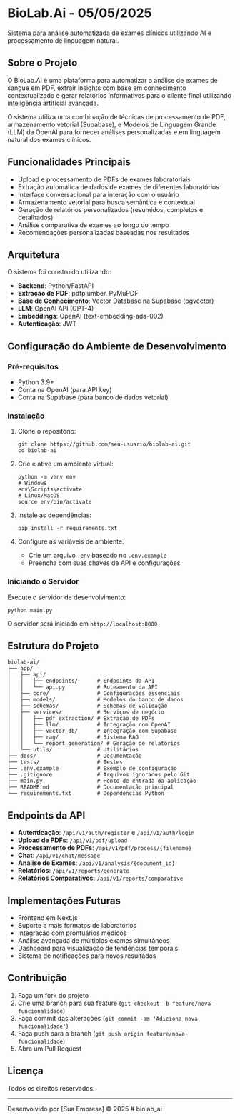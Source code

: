 # BioLab.Ai - 05/05/2025

Sistema para análise automatizada de exames clínicos utilizando AI e processamento de linguagem natural.

## Sobre o Projeto

O BioLab.Ai é uma plataforma para automatizar a análise de exames de sangue em PDF, extrair insights com base em conhecimento contextualizado e gerar relatórios informativos para o cliente final utilizando inteligência artificial avançada.

O sistema utiliza uma combinação de técnicas de processamento de PDF, armazenamento vetorial (Supabase), e Modelos de Linguagem Grande (LLM) da OpenAI para fornecer análises personalizadas e em linguagem natural dos exames clínicos.

## Funcionalidades Principais

- Upload e processamento de PDFs de exames laboratoriais
- Extração automática de dados de exames de diferentes laboratórios
- Interface conversacional para interação com o usuário
- Armazenamento vetorial para busca semântica e contextual
- Geração de relatórios personalizados (resumidos, completos e detalhados)
- Análise comparativa de exames ao longo do tempo
- Recomendações personalizadas baseadas nos resultados

## Arquitetura

O sistema foi construído utilizando:

- **Backend**: Python/FastAPI
- **Extração de PDF**: pdfplumber, PyMuPDF
- **Base de Conhecimento**: Vector Database na Supabase (pgvector)
- **LLM**: OpenAI API (GPT-4)
- **Embeddings**: OpenAI (text-embedding-ada-002)
- **Autenticação**: JWT

## Configuração do Ambiente de Desenvolvimento

### Pré-requisitos

- Python 3.9+
- Conta na OpenAI (para API key)
- Conta na Supabase (para banco de dados vetorial)

### Instalação

1. Clone o repositório:
   ```
   git clone https://github.com/seu-usuario/biolab-ai.git
   cd biolab-ai
   ```

2. Crie e ative um ambiente virtual:
   ```
   python -m venv env
   # Windows
   env\Scripts\activate
   # Linux/MacOS
   source env/bin/activate
   ```

3. Instale as dependências:
   ```
   pip install -r requirements.txt
   ```

4. Configure as variáveis de ambiente:
   - Crie um arquivo `.env` baseado no `.env.example`
   - Preencha com suas chaves de API e configurações

### Iniciando o Servidor

Execute o servidor de desenvolvimento:
```
python main.py
```

O servidor será iniciado em `http://localhost:8000`

## Estrutura do Projeto

```
biolab-ai/
├── app/
│   ├── api/
│   │   ├── endpoints/      # Endpoints da API
│   │   └── api.py          # Roteamento da API
│   ├── core/               # Configurações essenciais
│   ├── models/             # Modelos do banco de dados
│   ├── schemas/            # Schemas de validação
│   ├── services/           # Serviços de negócio
│   │   ├── pdf_extraction/ # Extração de PDFs
│   │   ├── llm/            # Integração com OpenAI
│   │   ├── vector_db/      # Integração com Supabase
│   │   ├── rag/            # Sistema RAG
│   │   └── report_generation/ # Geração de relatórios
│   └── utils/              # Utilitários
├── docs/                   # Documentação
├── tests/                  # Testes
├── .env.example            # Exemplo de configuração
├── .gitignore              # Arquivos ignorados pelo Git
├── main.py                 # Ponto de entrada da aplicação
├── README.md               # Documentação principal
└── requirements.txt        # Dependências Python
```

## Endpoints da API

- **Autenticação**: `/api/v1/auth/register` e `/api/v1/auth/login`
- **Upload de PDFs**: `/api/v1/pdf/upload`
- **Processamento de PDFs**: `/api/v1/pdf/process/{filename}`
- **Chat**: `/api/v1/chat/message`
- **Análise de Exames**: `/api/v1/analysis/{document_id}`
- **Relatórios**: `/api/v1/reports/generate`
- **Relatórios Comparativos**: `/api/v1/reports/comparative`

## Implementações Futuras

- Frontend em Next.js
- Suporte a mais formatos de laboratórios
- Integração com prontuários médicos
- Análise avançada de múltiplos exames simultâneos
- Dashboard para visualização de tendências temporais
- Sistema de notificações para novos resultados

## Contribuição

1. Faça um fork do projeto
2. Crie uma branch para sua feature (`git checkout -b feature/nova-funcionalidade`)
3. Faça commit das alterações (`git commit -am 'Adiciona nova funcionalidade'`)
4. Faça push para a branch (`git push origin feature/nova-funcionalidade`)
5. Abra um Pull Request

## Licença

Todos os direitos reservados.

---

Desenvolvido por [Sua Empresa] © 2025
#   b i o l a b _ a i 
 
 